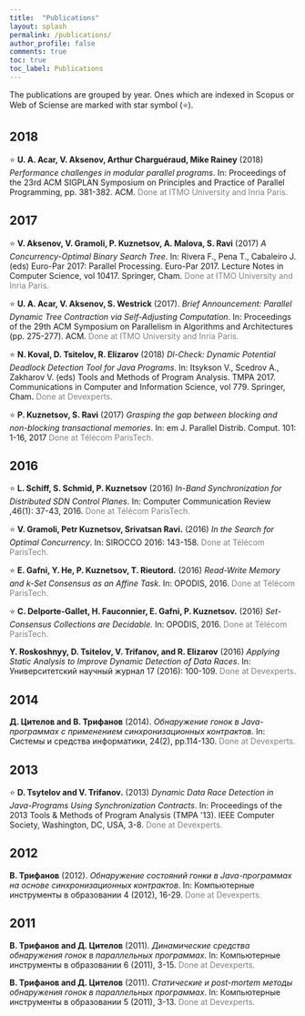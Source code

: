 ```yaml
---
title:  "Publications"
layout: splash
permalink: /publications/
author_profile: false
comments: true
toc: true
toc_label: Publications
---
```


The publications are grouped by year. Ones which are indexed in Scopus or Web of Sciense are marked with star symbol (:star:).

## 2018

:star: **U. A. Acar, V. Aksenov, Arthur Charguéraud, Mike Rainey** (2018) *Performance challenges in modular parallel programs*.
In: Proceedings of the 23rd ACM SIGPLAN Symposium on Principles and Practice of Parallel Programming, pp. 381-382. ACM.
<span style="color: gray">Done at ITMO University and Inria Paris.</span>

## 2017

:star: **V. Aksenov, V. Gramoli, P. Kuznetsov, A. Malova, S. Ravi** (2017) *A Concurrency-Optimal Binary Search Tree*.
In: Rivera F., Pena T., Cabaleiro J. (eds) Euro-Par 2017: Parallel Processing. Euro-Par 2017. Lecture Notes in Computer Science, vol 10417. Springer, Cham.
<span style="color: gray">Done at ITMO University and Inria Paris.</span>

:star: **U. A. Acar, V. Aksenov, S. Westrick**  (2017). *Brief Announcement: Parallel Dynamic Tree Contraction via Self-Adjusting Computation*.
In: Proceedings of the 29th ACM Symposium on Parallelism in Algorithms and Architectures (pp. 275-277). ACM.
<span style="color: gray">Done at ITMO University and Inria Paris.</span>

<a id="dl_check_17"/> :star: **N. Koval, D. Tsitelov, R. Elizarov** (2018) *Dl-Check: Dynamic Potential Deadlock Detection Tool for Java Programs*.
In: Itsykson V., Scedrov A., Zakharov V. (eds) Tools and Methods of Program Analysis. TMPA 2017. Communications in Computer and Information Science, vol 779. Springer, Cham.
<span style="color: gray">Done at Devexperts.</span>

:star: **P. Kuznetsov, S. Ravi** (2017) *Grasping the gap between blocking and non-blocking transactional memories*. 
In: em J. Parallel Distrib. Comput. 101: 1-16, 2017 
<span style="color: gray">Done at Télécom ParisTech.</span>

## 2016

:star: **L. Schiff, S. Schmid, P. Kuznetsov** (2016) *In-Band Synchronization for Distributed SDN Control Planes*. 
In: Computer Communication Review ,46(1): 37-43, 2016.
<span style="color: gray">Done at Télécom ParisTech.</span>

:star: **V. Gramoli, Petr Kuznetsov, Srivatsan Ravi.** (2016) *In the Search for Optimal Concurrency*. 
In: SIROCCO 2016: 143-158.
<span style="color: gray">Done at Télécom ParisTech.</span>

:star: **E. Gafni, Y. He, P. Kuznetsov, T. Rieutord.** (2016) *Read-Write Memory and k-Set Consensus as an Affine Task.* 
In: OPODIS, 2016.
<span style="color: gray">Done at Télécom ParisTech.</span>

:star: **C. Delporte-Gallet, H. Fauconnier, E. Gafni, P. Kuznetsov.** (2016) *Set-Consensus Collections are Decidable.* 
In: OPODIS, 2016.
<span style="color: gray">Done at Télécom ParisTech.</span>

**Y. Roskoshnyy, D. Tsitelov, V. Trifanov, and R. Elizarov** (2016) *Applying Static Analysis to Improve Dynamic Detection of Data Races*.
In: Университетский научный журнал 17 (2016): 100-109.
<span style="color: gray">Done at Devexperts.</span>

## 2014

**Д. Цителов and В. Трифанов** (2014). *Обнаружение гонок в Java-программах с применением синхронизационных контрактов*.
In: Системы и средства информатики, 24(2), pp.114-130.
<span style="color: gray">Done at Devexperts.</span>

## 2013

<a id="drd_13"/> :star: **D. Tsytelov and V. Trifanov.** (2013) *Dynamic Data Race Detection in Java-Programs Using Synchronization Contracts*.
In: Proceedings of the 2013 Tools & Methods of Program Analysis (TMPA '13). IEEE Computer Society, Washington, DC, USA, 3-8.
<span style="color: gray">Done at Devexperts.</span>

## 2012

**В. Трифанов** (2012). *Обнаружение состояний гонки в Java-программах на основе синхронизационных контрактов*.
In: Компьютерные инструменты в образовании 4 (2012), 16-29.
<span style="color: gray">Done at Devexperts.</span>

## 2011

**В. Трифанов and Д. Цителов** (2011). *Динамические средства обнаружения гонок в параллельных программах*.
In: Компьютерные инструменты в образовании 6 (2011), 3-15.
<span style="color: gray">Done at Devexperts.</span>

**В. Трифанов and Д. Цителов** (2011). *Статические и post-mortem методы обнаружения гонок в параллельных программах*.
In: Компьютерные инструменты в образовании 5 (2011), 3-13.
<span style="color: gray">Done at Devexperts.</span>

